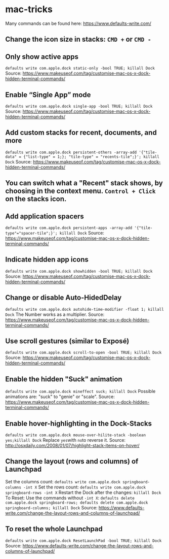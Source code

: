 # mac-tricks

Many commands can be found here: https://www.defaults-write.com/


## Change the icon size in stacks: `CMD +` or `CMD -`

## Only show active apps
`defaults write com.apple.dock static-only -bool TRUE; killall Dock`
Source: https://www.makeuseof.com/tag/customise-mac-os-x-dock-hidden-terminal-commands/

## Enable “Single App” mode
`defaults write com.apple.dock single-app -bool TRUE; killall Dock`
Source: https://www.makeuseof.com/tag/customise-mac-os-x-dock-hidden-terminal-commands/

## Add custom stacks for recent, documents, and more
`defaults write com.apple.dock persistent-others -array-add '{"tile-data" = {"list-type" = 1;}; "tile-type" = "recents-tile";}'; killall Dock`
Source: https://www.makeuseof.com/tag/customise-mac-os-x-dock-hidden-terminal-commands/

## You can switch what a "Recent" stack shows, by choosing in the context menu. `Control + Click` on the stacks icon.

## Add application spacers
`defaults write com.apple.dock persistent-apps -array-add '{"tile-type"="spacer-tile";}'; killall Dock`
Source: https://www.makeuseof.com/tag/customise-mac-os-x-dock-hidden-terminal-commands/

## Indicate hidden app icons
`defaults write com.apple.dock showhidden -bool TRUE; killall Dock`
Source: https://www.makeuseof.com/tag/customise-mac-os-x-dock-hidden-terminal-commands/

## Change or disable Auto-HidedDelay
`defaults write com.apple.dock autohide-time-modifier -float 1; killall Dock`
The Number works as a multiplier.
Source: https://www.makeuseof.com/tag/customise-mac-os-x-dock-hidden-terminal-commands/

## Use scroll gestures (similar to Exposé)
`defaults write com.apple.dock scroll-to-open -bool TRUE; killall Dock`
Source: https://www.makeuseof.com/tag/customise-mac-os-x-dock-hidden-terminal-commands/

## Enable the hidden "Suck" animation
`defaults write com.apple.dock mineffect suck; killall Dock`
Possible animations are: "suck" to "genie" or "scale".
Source: https://www.makeuseof.com/tag/customise-mac-os-x-dock-hidden-terminal-commands/

## Enable hover-highlighting in the Dock-Stacks
`defaults write com.apple.dock mouse-over-hilite-stack -boolean yes;killall Dock`
Replace `yes`with `no`to reverse it.
Source: http://osxdaily.com/2008/01/07/highlight-stack-items-on-hover/

## Change the layout (rows and columns) of Launchpad
Set the columns count: `defaults write com.apple.dock springboard-columns -int X`
Set the rows count: `defaults write com.apple.dock springboard-rows -int X`
Restart the Dock after the changes: `killall Dock`
To Reset: Use the commands without `-int X`:
`defaults delete com.apple.dock springboard-rows; defaults delete com.apple.dock springboard-columns; killall Dock`
Source: https://www.defaults-write.com/change-the-layout-rows-and-columns-of-launchpad/

## To reset the whole Launchpad
`defaults write com.apple.dock ResetLaunchPad -bool TRUE; killall Dock`
Source: https://www.defaults-write.com/change-the-layout-rows-and-columns-of-launchpad/
